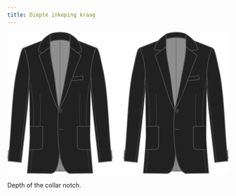 ```yaml
---
title: Diepte inkeping kraag
---
```


![Diepte inkeping kraag](collarnotchdepth.svg)

Depth of the collar notch.